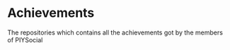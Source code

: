 # Achievements
The repositories which contains all the achievements got by the members of PIYSocial
